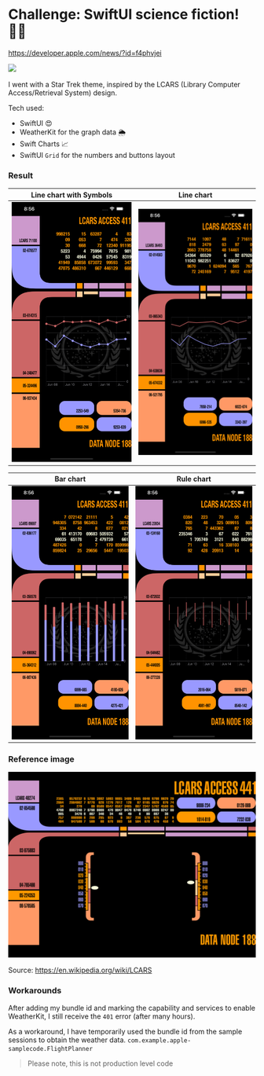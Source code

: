 # Challenge: SwiftUI science fiction! 🖖🏻

https://developer.apple.com/news/?id=f4phvjei

![](https://upload.wikimedia.org/wikipedia/en/8/88/Star_Trek_PADD.jpg?20180101012719)

I went with a Star Trek theme, inspired by the LCARS (Library Computer Access/Retrieval System) design.

Tech used:
- SwiftUI 😍
- WeatherKit for the graph data 🌦
- Swift Charts 📈
- SwiftUI `Grid` for the numbers and buttons layout

### Result

Line chart with Symbols | Line chart
--|--
<img src="images/lineSymbols.png"> | <img src="images/linePlain.png">

Bar chart | Rule chart
--|--
<img src="images/bar.png"> | <img src="images/rule.png">

### Reference image

<img src="images/reference.png">

Source: https://en.wikipedia.org/wiki/LCARS

### Workarounds

After adding my bundle id and marking the capability and services to enable WeatherKit, I still receive the `401` error (after many hours).

As a workaround, I have temporarily used the bundle id from the sample sessions to obtain the weather data. `com.example.apple-samplecode.FlightPlanner`

> Please note, this is not production level code
